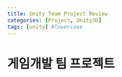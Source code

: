 ```yaml
---
title: Unity Team Project Review
categories: [Project, Unity3D]
tags: [unity] #lowercase    
---
```


# 게임개발 팀 프로젝트

  